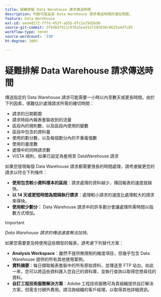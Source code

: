 ```yaml
---
title: 疑難排解 Data Warehouse 請求傳送時間
description: 判斷可能延長 Data Warehouse 請求傳送時間的潛在問題。
feature: Data Warehouse
exl-id: eed4d172-fffd-453f-ab5b-0fc2a79d5bd0
source-git-commit: 3f4d8df911c076a5ea41e7295038c0625a4d7c85
workflow-type: tm+mt
source-wordcount: '330'
ht-degree: 100%

---
```


# 疑難排解 Data Warehouse 請求傳送時間

傳送指定的 Data Warehouse 請求可能需要一小時以內至數天或更長時間。由於下列因素，很難估計處理請求所需的確切時間：

* 請求的日期範圍
* 請求時段內報表套裝收到的流量
* 區段內的規則數，以及區段內使用的變數
* 區段中包含的資料量
* 使用的劃分數，以及每個劃分內的不重複值數
* 使用的量度數
* 處理中的同時請求數
* VISTA 規則，如果已設定為套用至 DataWarehouse 請求

如果您發現每個 Data Warehouse 請求都需要很長的時間處理，請考慮變更您的請求以符合下列條件：

* **使用包含較小資料樣本的區段**：請求處理的資料越少，傳回報表的速度就越快。
* **以 14 天或更短時間為間隔執行請求**：處理較小請求的速度比處理較大的請求來得快。
* **使用較少劃分：** Data Warehouse 請求中的許多劃分會讓處理所需時間以指數方式增加。

>[!IMPORTANT]
>
> *Data Warehouse 請求的傳送速度無法加快。*

如果您需要更及時使用這些類型的報表，請考慮下列替代方案：

* **Analysis Workspace**：雖然不提供無限制的維度項目，但幾乎包含 Data Warehouse 提供的所有其他使用案例。
* **資料摘要**：每日擷取報表套裝中的所有原始資料，並傳送至 FTP 站台。如此一來，您可以將這些資料匯入您自己的資料庫，並執行查詢以取得您想尋找的資料。
* **自訂工程技術服務解決方案**：Adobe 工程技術服務可為貴組織提供自訂解決方案，但需支付額外費用。請洽詢組織的客戶經理，以取得其他詳細資訊。
